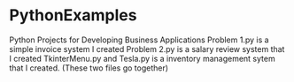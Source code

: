 # PythonExamples
Python Projects for Developing Business Applications
Problem 1.py is a simple invoice system I created
Problem 2.py is a salary review system that I created
TkinterMenu.py and Tesla.py is a inventory management sytem that I created. (These two files go together)
